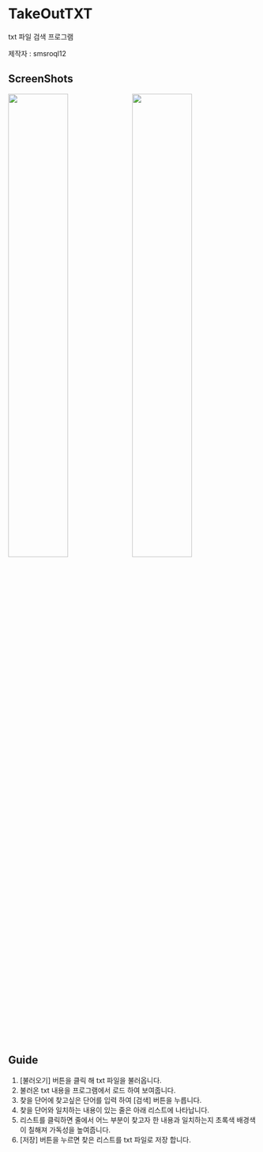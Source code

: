 # TakeOutTXT
txt 파일 검색 프로그램

제작자 : smsroql12

## ScreenShots
<div>
<img width="49%" src="https://user-images.githubusercontent.com/30662770/84455876-73bd9700-ac99-11ea-9b6a-918e046aa794.png"/>
<img width="49%" src="https://user-images.githubusercontent.com/30662770/84455876-73bd9700-ac99-11ea-9b6a-918e046aa794.png"/>
</div>

## Guide
1. [불러오기] 버튼을 클릭 해 txt 파일을 불러옵니다.
2. 불러온 txt 내용을 프로그램에서 로드 하여 보여줍니다.
3. 찾을 단어에 찾고싶은 단어를 입력 하여 [검색] 버튼을 누릅니다.
4. 찾을 단어와 일치하는 내용이 있는 줄은 아래 리스트에 나타납니다.
5. 리스트를 클릭하면 줄에서 어느 부분이 찾고자 한 내용과 일치하는지 초록색 배경색이 칠해져 가독성을 높여줍니다.
6. [저장] 버튼을 누르면 찾은 리스트를 txt 파일로 저장 합니다.
